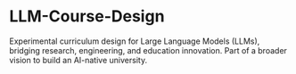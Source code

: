 # LLM-Course-Design
Experimental curriculum design for Large Language Models (LLMs), bridging research, engineering, and education innovation. Part of a broader vision to build an AI-native university.
